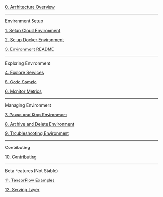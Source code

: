 [0. Architecture Overview](https://github.com/fluxcapacitor/pipeline/wiki/Architecture-Overview)

***
Environment Setup

[1. Setup Cloud Environment](https://github.com/fluxcapacitor/pipeline/wiki/Setup-Cloud-Environment)

[2. Setup Docker Environment](https://github.com/fluxcapacitor/pipeline/wiki/Setup-Docker-Environment)

[3. Environment README](https://github.com/fluxcapacitor/pipeline/wiki/Environment-README)

*** 
Exploring Environment

[4. Explore Services](https://github.com/fluxcapacitor/pipeline/wiki/Explore-Services)

[5. Code Sample](https://github.com/fluxcapacitor/pipeline/wiki/Code-Sample)

[6. Monitor Metrics](https://github.com/fluxcapacitor/pipeline/wiki/Monitor-Metrics)

***
Managing Environment

[7. Pause and Stop Environment](https://github.com/fluxcapacitor/pipeline/wiki/Pause-and-Stop-Environment)

[8. Archive and Delete Environment](https://github.com/fluxcapacitor/pipeline/wiki/Archive-and-Delete-Environment)

[9. Troubleshooting Environment](https://github.com/fluxcapacitor/pipeline/wiki/Troubleshooting-Environment)

***
Contributing

[10. Contributing](https://github.com/fluxcapacitor/pipeline/wiki/Contributing)

***
Beta Features (Not Stable)

[11. TensorFlow Examples](https://github.com/fluxcapacitor/pipeline/wiki/TensorFlow-Examples)

[12. Serving Layer](https://github.com/fluxcapacitor/pipeline/wiki/Serving-Layer)